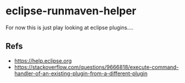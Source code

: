 # eclipse-runmaven-helper

For now this is just play looking at eclipse plugins....

##	Refs

*	https://help.eclipse.org
*	https://stackoverflow.com/questions/9666818/execute-command-handler-of-an-existing-plugin-from-a-different-plugin

